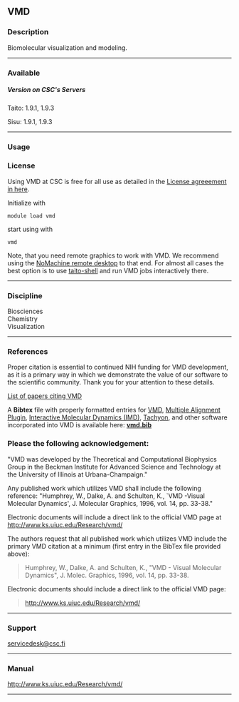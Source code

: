 ## VMD

### Description

Biomolecular visualization and modeling.

------------------------------------------------------------------------

### Available

##### Version on CSC's Servers

Taito: 1.9.1, 1.9.3

Sisu: 1.9.1, 1.9.3

------------------------------------------------------------------------

### Usage

### License

Using VMD  at CSC  is free  for all  use as  detailed in  the [License
agreeement in here].

Initialize with

`module load vmd`

start using with

`vmd`

Note, that  you need remote  graphics to  work with VMD.  We recommend
using the [NoMachine remote desktop] to that end. For almost all cases
the best option is to use [taito-shell] and run VMD jobs interactively
there.

------------------------------------------------------------------------

### Discipline

Biosciences  
Chemistry  
Visualization  

------------------------------------------------------------------------

### References

Proper  citation  is  essential  to  continued  NIH  funding  for  VMD
development, as it is a primary  way in which we demonstrate the value
of  our software  to  the  scientific community.  Thank  you for  your
attention to these details.

[List of papers citing VMD]

A **Bibtex** file with properly formatted entries for [VMD], [Multiple
Alignment Plugin], [Interactive  Molecular Dynamics (IMD)], [Tachyon],
and   other    software   incorporated    into   VMD    is   available
here: **[vmd.bib]**

### Please the following acknowledgement:

"VMD  was developed  by the  Theoretical and  Computational Biophysics
Group in the Beckman Institute  for Advanced Science and Technology at
the University of Illinois at Urbana-Champaign."

Any  published work  which utilizes  VMD shall  include the  following
reference: "Humphrey,  W., Dalke, A.  and Schulten, K.,  \`VMD -Visual
Molecular Dynamics', J. Molecular Graphics, 1996, vol. 14, pp. 33-38."

Electronic documents  will include a  direct link to the  official VMD
page at <http://www.ks.uiuc.edu/Research/vmd/>

The authors request that all published work which utilizes VMD include
the primary VMD citation at a  minimum (first entry in the BibTex file
provided above):

> Humphrey, W.,  Dalke, A. and  Schulten, K., "VMD -  Visual Molecular
> Dynamics", J. Molec. Graphics, 1996, vol. 14, pp. 33-38.

Electronic documents should include a  direct link to the official VMD
page:

> <http://www.ks.uiuc.edu/Research/vmd/>

------------------------------------------------------------------------

### Support

servicedesk@csc.fi

------------------------------------------------------------------------

### Manual

<http://www.ks.uiuc.edu/Research/vmd/>

------------------------------------------------------------------------

  [License agreeement in here]: https://www.ks.uiuc.edu/Research/vmd/current/LICENSE.html
  [NoMachine remote desktop]: https://research.csc.fi/-/nomachine
  [taito-shell]: https://research.csc.fi/taito-shell-user-guide
  [List of papers citing VMD]: http://www.ks.uiuc.edu/Research/vmd/allversions/citations/
  [VMD]: http://www.ks.uiuc.edu/Research/vmd/
  [Multiple Alignment Plugin]: http://www.ks.uiuc.edu/Research/vmd/plugins/multiseq
  [Interactive Molecular Dynamics (IMD)]: http://www.ks.uiuc.edu/Research/vmd/imd/
  [Tachyon]: http://www.photonlimited.com/%7Ejohns/tachyon/
  [vmd.bib]: http://www.ks.uiuc.edu/Research/vmd/allversions/vmd.bib
